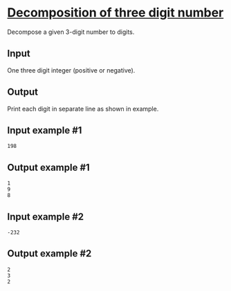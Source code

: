 # [Decomposition of three digit number](https://www.e-olymp.com/en/contests/9630/problems/84466)
Decompose a given 3-digit number to digits.

## Input
One three digit integer (positive or negative).

## Output
Print each digit in separate line as shown in example.

## Input example #1
```
198
```

## Output example #1
```
1
9
8
```

## Input example #2
```
-232
```

## Output example #2
```
2
3
2
```
